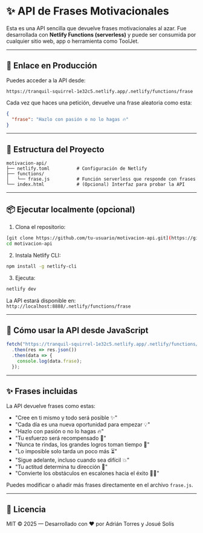 # ✨ API de Frases Motivacionales

Esta es una API sencilla que devuelve frases motivacionales al azar. Fue desarrollada con **Netlify Functions (serverless)** y puede ser consumida por cualquier sitio web, app o herramienta como ToolJet.

---

## 🚀 Enlace en Producción

Puedes acceder a la API desde:

```
https://tranquil-squirrel-1e32c5.netlify.app/.netlify/functions/frase
```

Cada vez que haces una petición, devuelve una frase aleatoria como esta:

```json
{
  "frase": "Hazlo con pasión o no lo hagas 🔥"
}
```

---

## 📁 Estructura del Proyecto

```
motivacion-api/
├── netlify.toml          # Configuración de Netlify
├── functions/
│   └── frase.js          # Función serverless que responde con frases
└── index.html            # (Opcional) Interfaz para probar la API
```

---

## 📦 Ejecutar localmente (opcional)

1. Clona el repositorio:

```bash
[git clone https://github.com/tu-usuario/motivacion-api.git](https://github.com/adrianTorres12/api.git)
cd motivacion-api
```

2. Instala Netlify CLI:

```bash
npm install -g netlify-cli
```

3. Ejecuta:

```bash
netlify dev
```

La API estará disponible en:  
`http://localhost:8888/.netlify/functions/frase`

---

## 🧪 Cómo usar la API desde JavaScript

```js
fetch("https://tranquil-squirrel-1e32c5.netlify.app/.netlify/functions/frase")
  .then(res => res.json())
  .then(data => {
    console.log(data.frase);
  });
```

---

## ✨ Frases incluidas

La API devuelve frases como estas:

- "Cree en ti mismo y todo será posible ✨"
- "Cada día es una nueva oportunidad para empezar 💡"
- "Hazlo con pasión o no lo hagas 🔥"
- "Tu esfuerzo será recompensado 🌟"
- "Nunca te rindas, los grandes logros toman tiempo 💪"
- "Lo imposible solo tarda un poco más ⏳"
- "Sigue adelante, incluso cuando sea difícil 💥"
- "Tu actitud determina tu dirección 🧭"
- "Convierte los obstáculos en escalones hacia el éxito 🧗‍♂️"

Puedes modificar o añadir más frases directamente en el archivo `frase.js`.

---


## 📄 Licencia

MIT © 2025 — Desarrollado con ❤️ por Adrián Torres y Josué Solís
